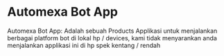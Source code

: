 # Automexa Bot App

Automexa Bot App: Adalah sebuah Products Applikasi untuk menjalankan berbagai platform bot di lokal hp / devices, kami tidak menyarankan
anda menjalankan applikasi ini di hp spek kentang / rendah

